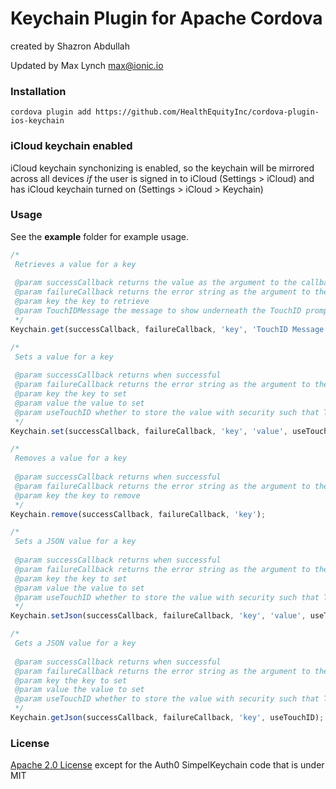 Keychain Plugin for Apache Cordova
=====================================
created by Shazron Abdullah

Updated by Max Lynch <max@ionic.io>

### Installation

```shell
cordova plugin add https://github.com/HealthEquityInc/cordova-plugin-ios-keychain
```

### iCloud keychain enabled

iCloud keychain synchonizing is enabled, so the keychain will be mirrored across all devices *if* the user is signed in to iCloud (Settings > iCloud) and has iCloud keychain turned on (Settings > iCloud > Keychain)

### Usage
              
See the **example** folder for example usage.

```js
/*
 Retrieves a value for a key
 
 @param successCallback returns the value as the argument to the callback when successful
 @param failureCallback returns the error string as the argument to the callback, for a failure
 @param key the key to retrieve
 @param TouchIDMessage the message to show underneath the TouchID prompt (if any)
 */
Keychain.get(successCallback, failureCallback, 'key', 'TouchID Message');

/*
 Sets a value for a key
 
 @param successCallback returns when successful
 @param failureCallback returns the error string as the argument to the callback, for a failure
 @param key the key to set
 @param value the value to set
 @param useTouchID whether to store the value with security such that TouchID will be needed to grab it
 */
Keychain.set(successCallback, failureCallback, 'key', 'value', useTouchID);

/*
 Removes a value for a key
 
 @param successCallback returns when successful
 @param failureCallback returns the error string as the argument to the callback
 @param key the key to remove
 */
Keychain.remove(successCallback, failureCallback, 'key');

/*
 Sets a JSON value for a key 
 
 @param successCallback returns when successful
 @param failureCallback returns the error string as the argument to the callback, for a failure
 @param key the key to set
 @param value the value to set
 @param useTouchID whether to store the value with security such that TouchID will be needed to grab it
 */
Keychain.setJson(successCallback, failureCallback, 'key', 'value', useTouchID);

/*
 Gets a JSON value for a key 
 
 @param successCallback returns when successful
 @param failureCallback returns the error string as the argument to the callback, for a failure
 @param key the key to set
 @param value the value to set
 @param useTouchID whether to store the value with security such that TouchID will be needed to grab it
 */
Keychain.getJson(successCallback, failureCallback, 'key', useTouchID);
```

### License 

[Apache 2.0 License](http://www.apache.org/licenses/LICENSE-2.0.html) except for the Auth0 SimpelKeychain code that is under MIT
